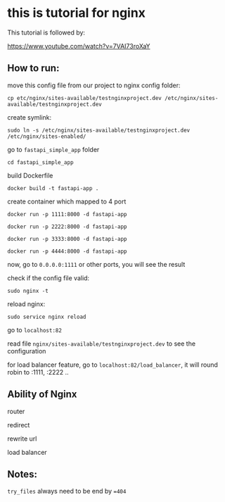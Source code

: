 # this is tutorial for nginx

This tutorial is followed by:

https://www.youtube.com/watch?v=7VAI73roXaY

## How to run:

move this config file from our project to nginx config folder:

`cp etc/nginx/sites-available/testnginxproject.dev /etc/nginx/sites-available/testnginxproject.dev`

create symlink:

`sudo ln -s /etc/nginx/sites-available/testnginxproject.dev /etc/nginx/sites-enabled/`

go to `fastapi_simple_app` folder

`cd fastapi_simple_app`

build Dockerfile

`docker build -t fastapi-app .`

create container which mapped to 4 port

`docker run -p 1111:8000 -d fastapi-app`

`docker run -p 2222:8000 -d fastapi-app`

`docker run -p 3333:8000 -d fastapi-app`

`docker run -p 4444:8000 -d fastapi-app`

now, go to `0.0.0.0:1111` or other ports, you will see the result

check if the config file valid:

`sudo nginx -t`

reload nginx:

`sudo service nginx reload`

go to `localhost:82`

read file `nginx/sites-available/testnginxproject.dev` to see the configuration

for load balancer feature, go to `localhost:82/load_balancer`, it will round robin to :1111, :2222 ..

## Ability of Nginx

router

redirect

rewrite url

load balancer

## Notes:

`try_files` always need to be end by `=404`